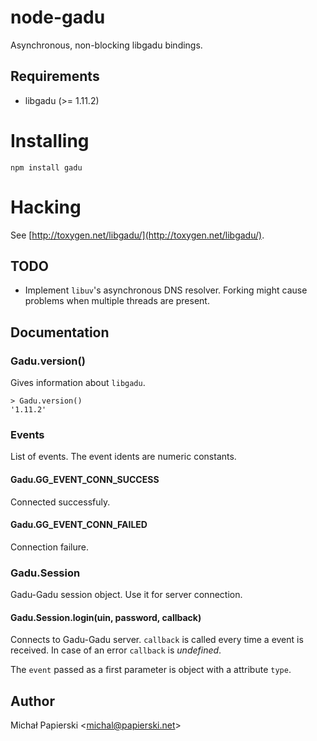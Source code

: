 # node-gadu
Asynchronous, non-blocking libgadu bindings.

## Requirements

 * libgadu (>= 1.11.2)

# Installing

	npm install gadu
	
# Hacking

See [http://toxygen.net/libgadu/](http://toxygen.net/libgadu/).

## TODO

 * Implement `libuv`'s asynchronous DNS resolver. Forking might cause problems when multiple threads are present.

## Documentation

### Gadu.version()

Gives information about `libgadu`.

	> Gadu.version()
	'1.11.2'

### Events

List of events. The event idents are numeric constants.

#### Gadu.GG_EVENT_CONN_SUCCESS

Connected successfuly.

#### Gadu.GG_EVENT_CONN_FAILED

Connection failure.
	
### Gadu.Session

Gadu-Gadu session object. Use it for server connection.

#### Gadu.Session.login(uin, password, callback)

Connects to Gadu-Gadu server. `callback` is called every time a event is received. In case of an error `callback` is *undefined*.

The `event` passed as a first parameter is object with a attribute `type`.

## Author

Michał Papierski <[michal@papierski.net](michal@papierski.net)>